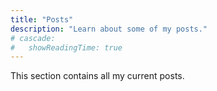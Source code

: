 ```yaml
---
title: "Posts"
description: "Learn about some of my posts."
# cascade:
#   showReadingTime: true
---
```

This section contains all my current posts.
